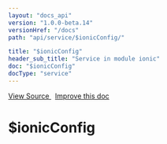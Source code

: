 ```yaml
---
layout: "docs_api"
version: "1.0.0-beta.14"
versionHref: "/docs"
path: "api/service/$ionicConfig/"

title: "$ionicConfig"
header_sub_title: "Service in module ionic"
doc: "$ionicConfig"
docType: "service"
---
```


<div class="improve-docs">
  <a href='http://github.com/driftyco/ionic/tree/1.x/js/angular/service/ionicConfig.js#L560'>
    View Source
  </a>
  &nbsp;
  <a href='http://github.com/driftyco/ionic/edit/master/js/angular/service/ionicConfig.js#L560'>
    Improve this doc
  </a>
</div>




<h1 class="api-title">

  $ionicConfig



</h1>
















  

  
  
  






